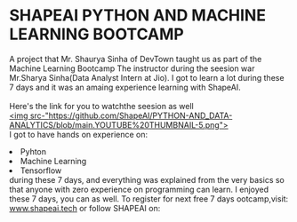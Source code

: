 # SHAPEAI PYTHON AND MACHINE LEARNING BOOTCAMP
A project that Mr. Shaurya Sinha of DevTown taught us as part of the Machine Learning Bootcamp
The instructor during the seesion war Mr.Sharya Sinha(Data Analyst Intern at Jio). I got to learn a lot during these 7 days and it was an amaing experience learning with ShapeAI.
<br><br>Here's the link for you to watchthe seesion as well<br>
<a href="https://www.youtube.com/playlist?list=PL7zl8TDRnbulNEA-59W7wWgCWE8LE0D6h"><img src-"https://github.com/ShapeAI/PYTHON-AND_DATA-ANALYTICS/blob/main.YOUTUBE%20THUMBNAIL-5.png"></a>
<br>I got to have hands on experience on:
<li>Pyhton
<li>Machine Learning
<li>Tensorflow
<br>during these 7 days, and everything was explained from the very basics so that anyone with zero experience on programming can learn.
I enjoyed these 7 days, you can as well. To register for next free 7 days ootcamp,visit:
<a href="https://www.shapeai.tech">www.shapeai.tech</a>
or follow SHAPEAI on:
